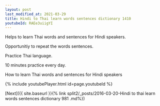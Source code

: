 ```yaml
---
layout: post
last_modified_at: 2021-03-29
title: Hindi to Thai learn words sentences dictionary 1410 
youtubeId: RAEe3uiigYI
---
```

 
 
Helps to learn Thai words and sentences for Hindi speakers.

Opportunitiy to repeat the words sentences. 

Practice Thai language. 
 
10 minutes practice every day. 
 
How to learn Thai words and sentences for Hindi speakers 
 
{% include youtubePlayer.html id=page.youtubeId %}
 
 
[Next]({{ site.baseurl }}{% link  split2/_posts/2016-03-20-Hindi to thai learn words sentences dictionary 981 .md%})
 
